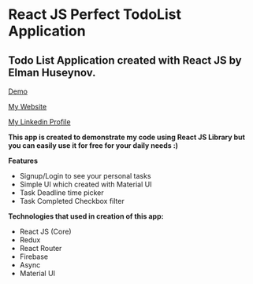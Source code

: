 # React JS Perfect TodoList Application

## Todo List Application created with React JS by Elman Huseynov.

[Demo](https://huseyn0w-react-todolist.herokuapp.com/)

[My Website](https://huseyn0w.github.io/)

[My Linkedin Profile](https://linkedin.com/in/huseyn0w)

**This app is created to demonstrate my code using React JS Library but you can easily use it for free for your daily needs :)**


**Features**
- Signup/Login to see your personal tasks
- Simple UI which created with Material UI
- Task Deadline time picker
- Task Completed Checkbox filter

**Technologies that used in creation of this app:**
- React JS (Core)
- Redux
- React Router
- Firebase
- Async
- Material UI